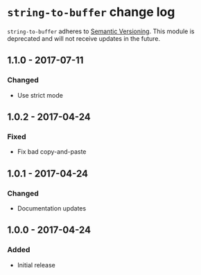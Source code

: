 # `string-to-buffer` change log

`string-to-buffer` adheres to [Semantic Versioning](http://semver.org/). This module is deprecated and will not receive updates in the future.

## 1.1.0 - 2017-07-11

### Changed

* Use strict mode

## 1.0.2 - 2017-04-24

### Fixed

* Fix bad copy-and-paste

## 1.0.1 - 2017-04-24

### Changed

* Documentation updates

## 1.0.0 - 2017-04-24

### Added

* Initial release
